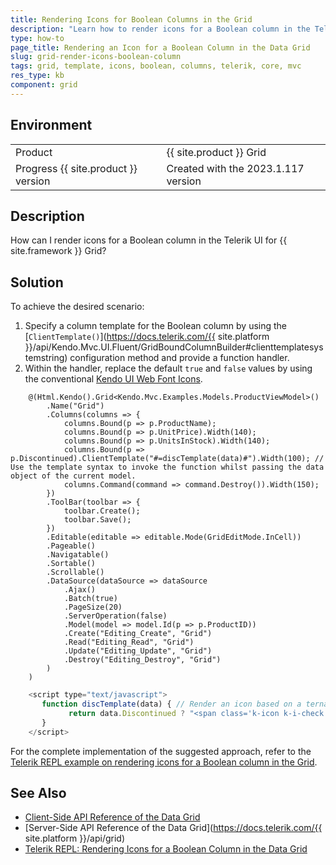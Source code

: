 ```yaml
---
title: Rendering Icons for Boolean Columns in the Grid
description: "Learn how to render icons for a Boolean column in the Telerik UI for {{ site.framework }} Grid."
type: how-to
page_title: Rendering an Icon for a Boolean Column in the Data Grid
slug: grid-render-icons-boolean-column
tags: grid, template, icons, boolean, columns, telerik, core, mvc
res_type: kb
component: grid
---
```


## Environment

<table>
 <tr>
  <td>Product</td>
  <td>{{ site.product }} Grid</td>
 </tr>
 <tr>
  <td>Progress {{ site.product }} version</td>
  <td>Created with the 2023.1.117 version</td>
 </tr>
</table>


## Description

How can I render icons for a Boolean column in the Telerik UI for {{ site.framework }} Grid?

## Solution

To achieve the desired scenario:

1. Specify a column template for the Boolean column by using the [`ClientTemplate()`](https://docs.telerik.com/{{ site.platform }}/api/Kendo.Mvc.UI.Fluent/GridBoundColumnBuilder#clienttemplatesystemstring) configuration method and provide a function handler.
1. Within the handler, replace the default `true` and `false` values by using the conventional [Kendo UI Web Font Icons](https://docs.telerik.com/kendo-ui/styles-and-layout/sass-themes/font-icons).


```Index.cshtml
    @(Html.Kendo().Grid<Kendo.Mvc.Examples.Models.ProductViewModel>()
        .Name("Grid")
        .Columns(columns => {
            columns.Bound(p => p.ProductName);
            columns.Bound(p => p.UnitPrice).Width(140);
            columns.Bound(p => p.UnitsInStock).Width(140);
            columns.Bound(p => p.Discontinued).ClientTemplate("#=discTemplate(data)#").Width(100); // Use the template syntax to invoke the function whilst passing the data object of the current model.
            columns.Command(command => command.Destroy()).Width(150);
        })
        .ToolBar(toolbar => {
            toolbar.Create();
            toolbar.Save();
        })
        .Editable(editable => editable.Mode(GridEditMode.InCell))
        .Pageable()
        .Navigatable()
        .Sortable()
        .Scrollable()
        .DataSource(dataSource => dataSource
            .Ajax()
            .Batch(true)
            .PageSize(20)
            .ServerOperation(false)
            .Model(model => model.Id(p => p.ProductID))
            .Create("Editing_Create", "Grid")
            .Read("Editing_Read", "Grid")
            .Update("Editing_Update", "Grid")
            .Destroy("Editing_Destroy", "Grid")
        )
    )
```
```Script.js
    <script type="text/javascript">
       function discTemplate(data) { // Render an icon based on a ternary operator evaluation.
             return data.Discontinued ? "<span class='k-icon k-i-check'></span>" : "<span class='k-icon k-i-x'></span>"
       }
    </script>
```

For the complete implementation of the suggested approach, refer to the [Telerik REPL example on rendering icons for a Boolean column in the Grid](https://netcorerepl.telerik.com/wHOGOmcP35B0GUWz10).

## See Also

* [Client-Side API Reference of the Data Grid](https://docs.telerik.com/kendo-ui/api/javascript/ui/grid)
* [Server-Side API Reference of the Data Grid](https://docs.telerik.com/{{ site.platform }}/api/grid)
* [Telerik REPL: Rendering Icons for a Boolean Column in the Data Grid](https://netcorerepl.telerik.com/wHOGOmcP35B0GUWz10)
